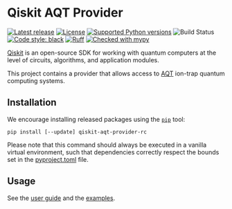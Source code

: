 # Qiskit AQT Provider

[![Latest release](https://img.shields.io/pypi/v/qiskit-aqt-provider-rc.svg)](https://pypi.python.org/pypi/qiskit-aqt-provider-rc)
[![License](https://img.shields.io/pypi/l/qiskit-aqt-provider-rc.svg)](https://pypi.python.org/pypi/qiskit-aqt-provider-rc)
[![Supported Python versions](https://img.shields.io/pypi/pyversions/qiskit-aqt-provider-rc.svg)](https://pypi.python.org/pypi/qiskit-aqt-provider-rc)
![Build Status](https://github.com/alpine-quantum-technologies/qiskit-aqt-provider-rc/actions/workflows/poetry.yml/badge.svg?branch=master)
[![Code style: black](https://img.shields.io/badge/code%20style-black-000000.svg)](https://github.com/psf/black)
[![Ruff](https://img.shields.io/endpoint?url=https://raw.githubusercontent.com/charliermarsh/ruff/main/assets/badge/v1.json)](https://github.com/charliermarsh/ruff)
[![Checked with mypy](https://www.mypy-lang.org/static/mypy_badge.svg)](https://mypy-lang.org/)

[Qiskit](https://qiskit.org/) is an open-source SDK for working with quantum computers at the level of circuits, algorithms, and application modules.

This project contains a provider that allows access to [AQT](https://www.aqt.eu/) ion-trap quantum computing
systems.

## Installation

We encourage installing released packages using the [`pip`](https://pip.pypa.io/en/stable/) tool:

```
pip install [--update] qiskit-aqt-provider-rc
```

Please note that this command should always be executed in a vanilla virtual environment, such that dependencies correctly respect the bounds set in the [pyproject.toml](https://github.com/alpine-quantum-technologies/qiskit-aqt-provider-internal/blob/master/pyproject.toml) file.

## Usage

See the [user guide](https://github.com/alpine-quantum-technologies/qiskit-aqt-provider-internal/blob/master/docs/guide.rst) and the [examples](https://github.com/alpine-quantum-technologies/qiskit-aqt-provider-internal/tree/master/examples).
